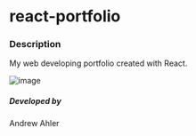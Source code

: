 # react-portfolio

### Description
My web developing portfolio created with React.

![image](https://user-images.githubusercontent.com/71769640/110253613-df930e80-7f50-11eb-8ece-13932f29e6e4.png)
##### Developed by 
Andrew Ahler